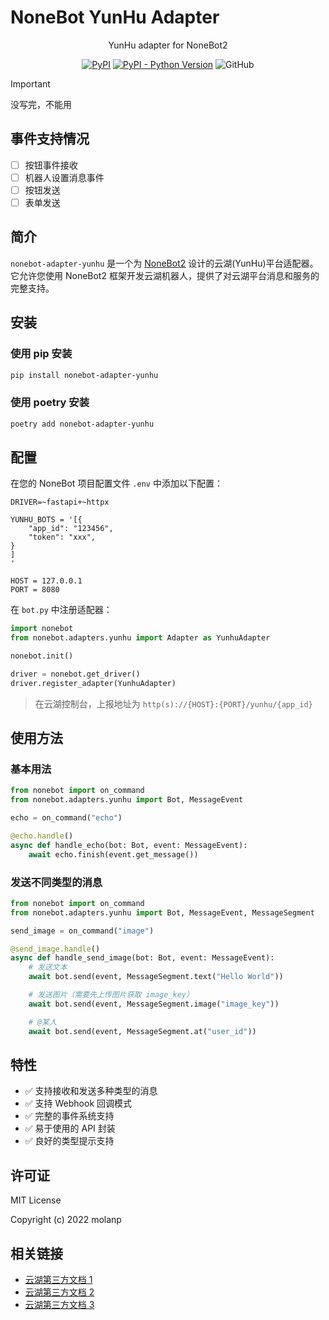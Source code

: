# NoneBot YunHu Adapter

<div align="center">

YunHu adapter for NoneBot2

[![PyPI](https://img.shields.io/pypi/v/nonebot-adapter-yunhu)](https://pypi.org/project/nonebot-adapter-yunhu/)
[![PyPI - Python Version](https://img.shields.io/pypi/pyversions/nonebot-adapter-yunhu)](https://pypi.org/project/nonebot-adapter-yunhu/)
![GitHub](https://img.shields.io/github/license/molanp/nonebot-adapter-yunhu)

</div>

> [!IMPORTANT]
>
> 没写完，不能用

## 事件支持情况

- [ ] 按钮事件接收
- [ ] 机器人设置消息事件
- [ ] 按钮发送
- [ ] 表单发送

## 简介

`nonebot-adapter-yunhu` 是一个为 [NoneBot2](https://github.com/nonebot/nonebot2) 设计的云湖(YunHu)平台适配器。它允许您使用 NoneBot2 框架开发云湖机器人，提供了对云湖平台消息和服务的完整支持。

## 安装

### 使用 pip 安装

```bash
pip install nonebot-adapter-yunhu
```

### 使用 poetry 安装

```bash
poetry add nonebot-adapter-yunhu
```

## 配置

在您的 NoneBot 项目配置文件 `.env` 中添加以下配置：

```env
DRIVER=~fastapi+~httpx

YUNHU_BOTS = '[{
    "app_id": "123456",
    "token": "xxx",
}
]
'

HOST = 127.0.0.1
PORT = 8080
```

在 `bot.py` 中注册适配器：

```python
import nonebot
from nonebot.adapters.yunhu import Adapter as YunhuAdapter

nonebot.init()

driver = nonebot.get_driver()
driver.register_adapter(YunhuAdapter)
```

> 在云湖控制台，上报地址为 `http(s)://{HOST}:{PORT}/yunhu/{app_id}`

## 使用方法

### 基本用法

```python
from nonebot import on_command
from nonebot.adapters.yunhu import Bot, MessageEvent

echo = on_command("echo")

@echo.handle()
async def handle_echo(bot: Bot, event: MessageEvent):
    await echo.finish(event.get_message())
```

### 发送不同类型的消息

```python
from nonebot import on_command
from nonebot.adapters.yunhu import Bot, MessageEvent, MessageSegment

send_image = on_command("image")

@send_image.handle()
async def handle_send_image(bot: Bot, event: MessageEvent):
    # 发送文本
    await bot.send(event, MessageSegment.text("Hello World"))

    # 发送图片（需要先上传图片获取 image_key）
    await bot.send(event, MessageSegment.image("image_key"))

    # @某人
    await bot.send(event, MessageSegment.at("user_id"))
```

## 特性

- ✅ 支持接收和发送多种类型的消息
- ✅ 支持 Webhook 回调模式
- ✅ 完整的事件系统支持
- ✅ 易于使用的 API 封装
- ✅ 良好的类型提示支持

## 许可证

MIT License

Copyright (c) 2022 molanp

## 相关链接

- [云湖第三方文档 1](https://yh-api.yyyyt.top/api/v1/msg.html#%E6%89%B9%E9%87%8F%E6%92%A4%E5%9B%9E%E6%B6%88%E6%81%AF)
- [云湖第三方文档 2](https://fly1919.github.io/adapter-yunhupro/markdown/dev/yunhu-official/400/7.html)
- [云湖第三方文档 3](https://www.yhchat.top/#/yunhu-bot-dev/msg-type-examples)
